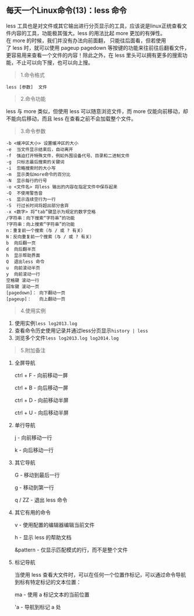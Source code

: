 ## 每天一个Linux命令(13)：less 命令

less 工具也是对文件或其它输出进行分页显示的工具，应该说是linux正统查看文件内容的工具，功能极其强大。less 的用法比起 more 更加的有弹性。在 more 的时候，我们并没有办法向前面翻， 只能往后面看，但若使用了 less 时，就可以使用 pageup pagedown 等按键的功能来往前往后翻看文件，更容易用来查看一个文件的内容！除此之外，在 less 里头可以拥有更多的搜索功能，不止可以向下搜，也可以向上搜。

> 1.命令格式

```shell
less [参数]  文件 
```

> 2.命令功能

less 与 more 类似，但使用 less 可以随意浏览文件，而 more 仅能向前移动，却不能向后移动，而且 less 在查看之前不会加载整个文件。

> 3.命令参数

```shell
-b <缓冲区大小> 设置缓冲区的大小
-e  当文件显示结束后，自动离开
-f  强迫打开特殊文件，例如外围设备代号、目录和二进制文件
-g  只标志最后搜索的关键词
-i  忽略搜索时的大小写
-m  显示类似more命令的百分比
-N  显示每行的行号
-o <文件名> 将less 输出的内容在指定文件中保存起来
-Q  不使用警告音
-s  显示连续空行为一行
-S  行过长时间将超出部分舍弃
-x <数字> 将“tab”键显示为规定的数字空格
/字符串：向下搜索“字符串”的功能
?字符串：向上搜索“字符串”的功能
n：重复前一个搜索（与 / 或 ? 有关）
N：反向重复前一个搜索（与 / 或 ? 有关）
b  向后翻一页
d  向后翻半页
h  显示帮助界面
Q  退出less 命令
u  向前滚动半页
y  向前滚动一行
空格键 滚动一行
回车键 滚动一页
[pagedown]： 向下翻动一页
[pageup]：   向上翻动一页
```

> 4.使用实例

1. 使用实例`less log2013.log`
2. 查看命令历史使用记录并通过less分页显示`history | less`
3. 浏览多个文件`less log2013.log log2014.log`

> 5.附加备注

1. 全屏导航

   ctrl + F - 向前移动一屏

   ctrl + B - 向后移动一屏

   ctrl + D - 向前移动半屏

   ctrl + U - 向后移动半屏

2. 单行导航

   j - 向前移动一行

   k - 向后移动一行

3. 其它导航

   G - 移动到最后一行

   g - 移动到第一行

   q / ZZ - 退出 less 命令

4. 其它有用的命令

   v - 使用配置的编辑器编辑当前文件

   h - 显示 less 的帮助文档

   &pattern - 仅显示匹配模式的行，而不是整个文件

5. 标记导航

   当使用 less 查看大文件时，可以在任何一个位置作标记，可以通过命令导航到标有特定标记的文本位置：

   ma - 使用 a 标记文本的当前位置

   'a - 导航到标记 a 处